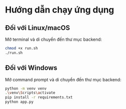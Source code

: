 # Hướng dẫn chạy ứng dụng

## Đối với Linux/macOS

Mở terminal và di chuyển đến thư mục backend:
   ```bash
   chmod +x run.sh
   ./run.sh
   ```
## Đối với Windows

Mở command prompt và di chuyển đến thư mục backend:
```bash
python -m venv venv
.\venv\Scripts\activate
pip install -r requirements.txt
python app.py
```
